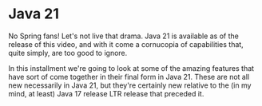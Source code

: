 # Java 21

No Spring fans! Let's not live that drama. Java 21 is available as of the release of this video, and with it come a cornucopia of capabilities that, quite simply, are too good to ignore.   

In this installment we're going to look at some of the amazing features that have sort of come together in their final form in Java 21. These are not all new necessarily in Java 21, but they're certainly new relative to the (in my mind, at least) Java 17 release LTR release that preceded it.
  
